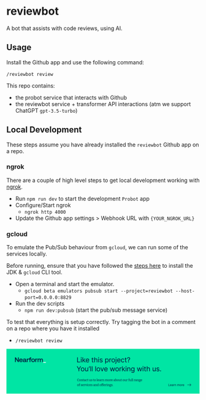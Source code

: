 # reviewbot

A bot that assists with code reviews, using AI.

## Usage

Install the Github app and use the following command:
```
/reviewbot review
```


This repo contains:
- the probot service that interacts with Github
- the reviewbot service + transformer API interactions (atm we support ChatGPT `gpt-3.5-turbo`)

##  Local Development

These steps assume you have already installed the `reviewbot` Github app on a repo.
### ngrok

There are a couple of high level steps to get local development working with [ngrok](https://ngrok.com/).
- Run `npm run dev` to start the development `Probot` app
- Configure/Start ngrok
  - `ngrok http 4000`
- Update the Github app settings > Webhook URL with `{YOUR_NGROK_URL}`

### gcloud

To emulate the Pub/Sub behaviour from `gcloud`, we can run some of the services locally.

Before running, ensure that you have followed the [steps here](https://cloud.google.com/pubsub/docs/emulator#before-you-begin) to install the JDK & `gcloud` CLI tool.

- Open a terminal and start the emulator.
  - `gcloud beta emulators pubsub start --project=reviewbot --host-port=0.0.0.0:8829`
- Run the dev scripts
  - `npm run dev:pubsub` (start the pub/sub message service)

To test that everything is setup correctly. Try tagging the bot in a comment on a repo where you have it installed
  - `/reviewbot review`

[![banner](https://raw.githubusercontent.com/nearform/.github/refs/heads/master/assets/os-banner-green.svg)](https://www.nearform.com/contact/?utm_source=open-source&utm_medium=banner&utm_campaign=os-project-pages)
